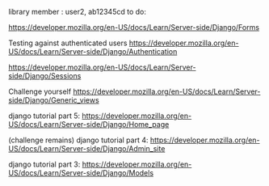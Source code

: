 library member : user2, ab12345cd
to do:

https://developer.mozilla.org/en-US/docs/Learn/Server-side/Django/Forms

Testing against authenticated users
https://developer.mozilla.org/en-US/docs/Learn/Server-side/Django/Authentication

https://developer.mozilla.org/en-US/docs/Learn/Server-side/Django/Sessions

Challenge yourself
https://developer.mozilla.org/en-US/docs/Learn/Server-side/Django/Generic_views

django tutorial part 5:
https://developer.mozilla.org/en-US/docs/Learn/Server-side/Django/Home_page

(challenge remains)
django tutorial part 4:
https://developer.mozilla.org/en-US/docs/Learn/Server-side/Django/Admin_site

django tutorial part 3:
https://developer.mozilla.org/en-US/docs/Learn/Server-side/Django/Models
